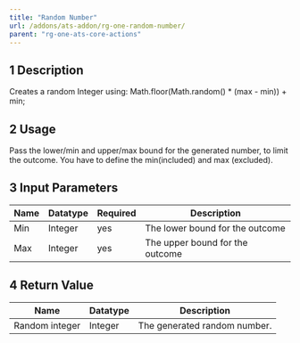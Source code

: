 ```yaml
---
title: "Random Number"
url: /addons/ats-addon/rg-one-random-number/
parent: "rg-one-ats-core-actions"
---
```


## 1 Description

Creates a random Integer using:
Math.floor(Math.random() * (max - min)) + min;

## 2 Usage

Pass the lower/min and upper/max bound for the generated number, to limit the outcome.
You have to define the min(included) and max (excluded).

## 3 Input Parameters

Name | Datatype | Required | Description
---- | -------- | ------- |---------------
Min | Integer | yes | The lower bound for the outcome
Max | Integer | yes | The upper bound for the outcome

## 4 Return Value

Name | Datatype | Description
---- | --------- | ---------------
Random integer | Integer | The generated random number.
